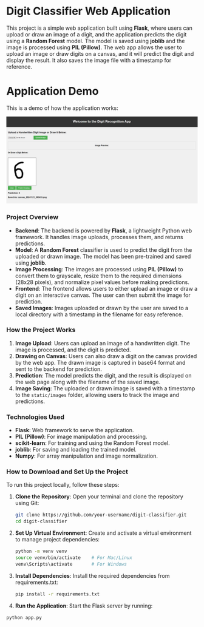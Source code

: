 # **Digit Classifier Web Application**

This project is a simple web application built using **Flask**, where users can upload or draw an image of a digit, and the application predicts the digit using a  **Random Forest** model. The model is saved using **joblib** and the image is processed using **PIL (Pillow)**. The web app allows the user to upload an image or draw digits on a canvas, and it will predict the digit and display the result. It also saves the image file with a timestamp for reference.

# Application Demo

This is a demo of how the application works:

![Application Demo](demo_img/app_demo.png)

### **Project Overview**

- **Backend**: The backend is powered by **Flask**, a lightweight Python web framework. It handles image uploads, processes them, and returns predictions.
- **Model**: A **Random Forest** classifier is used to predict the digit from the uploaded or drawn image. The model has been pre-trained and saved using **joblib**.
- **Image Processing**: The images are processed using **PIL (Pillow)** to convert them to grayscale, resize them to the required dimensions (28x28 pixels), and normalize pixel values before making predictions.
- **Frontend**: The frontend allows users to either upload an image or draw a digit on an interactive canvas. The user can then submit the image for prediction.
- **Saved Images**: Images uploaded or drawn by the user are saved to a local directory with a timestamp in the filename for easy reference.

### **How the Project Works**

1. **Image Upload**: Users can upload an image of a handwritten digit. The image is processed, and the digit is predicted.
2. **Drawing on Canvas**: Users can also draw a digit on the canvas provided by the web app. The drawn image is captured in base64 format and sent to the backend for prediction.
3. **Prediction**: The model predicts the digit, and the result is displayed on the web page along with the filename of the saved image.
4. **Image Saving**: The uploaded or drawn image is saved with a timestamp to the `static/images` folder, allowing users to track the image and predictions.

### **Technologies Used**

- **Flask**: Web framework to serve the application.
- **PIL (Pillow)**: For image manipulation and processing.
- **scikit-learn**: For training and using the Random Forest model.
- **joblib**: For saving and loading the trained model.
- **Numpy**: For array manipulation and image normalization.

### **How to Download and Set Up the Project**

To run this project locally, follow these steps:

1. **Clone the Repository**:
   Open your terminal and clone the repository using Git:
   ```bash
   git clone https://github.com/your-username/digit-classifier.git
   cd digit-classifier

2. **Set Up Virtual Environment**:
   Create and activate a virtual environment to manage project dependencies:
   ```bash
   python -m venv venv
   source venv/bin/activate    # For Mac/Linux
   venv\Scripts\activate       # For Windows

3. **Install Dependencies**:
   Install the required dependencies from requirements.txt:
   ```bash
   pip install -r requirements.txt

4. **Run the Application**: 
Start the Flask server by running:
```bash
python app.py